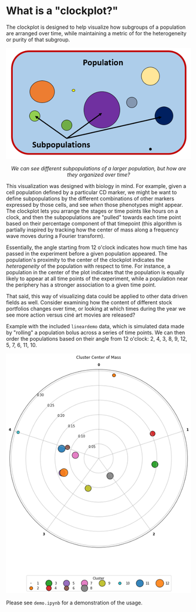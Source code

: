 # What is a "clockplot?"


The clockplot is designed to help visualize how subgroups of a population are arranged over time, while maintaining a metric of for the heterogeneity or purity of that subgroup. 

<div style="text-align:center;">
    <img src="img/populations.PNG" alt="defining populations and subpopulations"/>
    <p><em>
        We can see different subpopulations of a larger population, but how are they organized over time?
    </p></em>
</div>

This visualization was designed with biology in mind. For example, given a cell population defined by a particular CD marker, we might be want to define subpopulations by the different combinations of other markers expressed by those cells, and see *when* those phenotypes might appear. The clockplot lets you arrange the stages or time points like hours on a clock, and then the subpopulations are "pulled" towards each time point based on their percentage component of that timepoint (this algorithm is partially inspired by tracking how the center of mass along a frequency wave moves during a Fourier transform). 

Essentially, the angle starting from 12 o'clock indicates how much time has passed in the experiment before a given population appeared. The population's proximity to the center of the clockplot indicates the *heterogeneity* of the population with respect to time. For instance, a population in the center of the plot indicates that the population is equally likely to appear at all time points of the experiment, while a population near the periphery has a stronger association to a given time point.  

That said, this way of visualizing data could be applied to other data driven fields as well. Consider examining how the content of different stock portfolios changes over time, or looking at which times during the year we see more action versus cin&eacute; art movies are released?

Example with the included `lineardemo` data, which is simulated data made by "rolling" a population bolus across a series of time points. We can then order the populations based on their angle from 12 o'clock: 2, 4, 3, 8, 9, 12, 5, 7, 6, 11, 10. 

![A sample clockplot using the built-in lineardemo data](img/demo.png)

Please see `demo.ipynb` for a demonstration of the usage.

